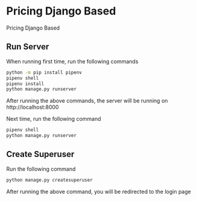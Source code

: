 # Pricing Django Based

Pricing Django Based

## Run Server

When running first time, run the following commands
```sh
python -m pip install pipenv
pipenv shell
pipenv install
python manage.py runserver
```

After running the above commands, the server will be running on http://localhost:8000

Next time, run the following command

```sh
pipenv shell
python manage.py runserver
```

## Create Superuser

Run the following command

```sh
python manage.py createsuperuser
```

After running the above command, you will be redirected to the login page